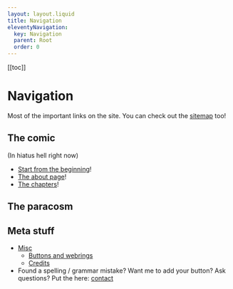```yaml
---
layout: layout.liquid
title: Navigation
eleventyNavigation:
  key: Navigation
  parent: Root
  order: 0
---
```


[[toc]]

# Navigation

Most of the important links on the site. You can check out the [sitemap](/sitemap/) too!

## The comic

(In hiatus hell right now)

- [Start from the beginning](/)!
- [The about page](/about/)!
- [The chapters](/chapters/)!

## The paracosm

## Meta stuff

- [Misc](/misc/)
  - [Buttons and webrings](/misc/links/)
  - [Credits](/misc/credits/)
- Found a spelling / grammar mistake? Want me to add your button? Ask questions? Put the here: [contact](/contact/)
